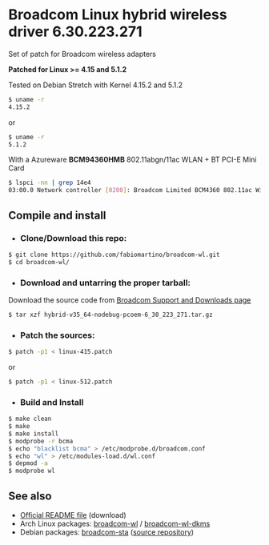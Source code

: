 # Broadcom Linux hybrid wireless driver 6.30.223.271

Set of patch for Broadcom wireless adapters

**Patched for Linux >= 4.15 and 5.1.2**

Tested on Debian Stretch with Kernel 4.15.2 and 5.1.2

```bash
$ uname -r
4.15.2
```

or

```bash
$ uname -r
5.1.2
```

With a Azureware __BCM94360HMB__ 802.11abgn/11ac WLAN + BT PCI-E Mini Card

```bash
$ lspci -nn | grep 14e4
03:00.0 Network controller [0280]: Broadcom Limited BCM4360 802.11ac Wireless Network Adapter [14e4:43a0] (rev 03)
```

## Compile and install

* ### Clone/Download this repo:

```bash
$ git clone https://github.com/fabiomartino/broadcom-wl.git
$ cd broadcom-wl/
```
* ### Download and untarring the proper tarball:
Download the source code from [Broadcom Support and Downloads page][1]

[1]: https://www.broadcom.com/support/download-search/?pg=&pf=Wireless+LAN+Infrastructure

```bash
$ tar xzf hybrid-v35_64-nodebug-pcoem-6_30_223_271.tar.gz
```

* ### Patch the sources:

```bash
$ patch -p1 < linux-415.patch
```
or 

```bash
$ patch -p1 < linux-512.patch
```

* ### Build and Install
```bash
$ make clean
$ make
$ make install
$ modprobe -r bcma
$ echo "blacklist bcma" > /etc/modprobe.d/broadcom.conf
$ echo "wl" > /etc/modules-load.d/wl.conf
$ depmod -a
$ modprobe wl
```

## See also

* [Official README file][2] (download)
* Arch Linux packages: [broadcom-wl][3] / [broadcom-wl-dkms][4]
* Debian packages: [broadcom-sta][5] ([source repository][6])

[2]: https://docs.broadcom.com/docs-and-downloads/docs/linux_sta/README_6.30.223.271.txt
[3]: https://aur.archlinux.org/packages/broadcom-wl/
[4]: https://www.archlinux.org/packages/community/x86_64/broadcom-wl-dkms/
[5]: https://packages.debian.org/source/sid/broadcom-sta
[6]: https://gitlab.com/setecastronomy/broadcom-sta/tree/debian